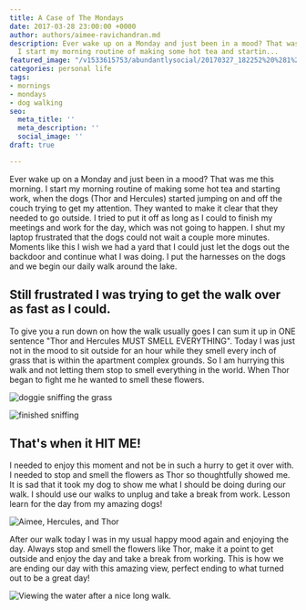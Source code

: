 ```yaml
---
title: A Case of The Mondays
date: 2017-03-28 23:00:00 +0000
author: authors/aimee-ravichandran.md
description: Ever wake up on a Monday and just been in a mood? That was me this morning.
  I start my morning routine of making some hot tea and startin...
featured_image: "/v1533615753/abundantlysocial/20170327_182252%20%281%29.jpg"
categories: personal life
tags:
- mornings
- mondays
- dog walking
seo:
  meta_title: ''
  meta_description: ''
  social_image: ''
draft: true

---
```

Ever wake up on a Monday and just been in a mood? That was me this morning. I start my morning routine of making some hot tea and starting work, when the dogs (Thor and Hercules) started jumping on and off the couch trying to get my attention. They wanted to make it clear that they needed to go outside. I tried to put it off as long as I could to finish my meetings and work for the day, which was not going to happen. I shut my laptop frustrated that the dogs could not wait a couple more minutes. Moments like this I wish we had a yard that I could just let the dogs out the backdoor and continue what I was doing. I put the harnesses on the dogs and we begin our daily walk around the lake.

## Still frustrated I was trying to get the walk over as fast as I could.

To give you a run down on how the walk usually goes I can sum it up in ONE sentence "Thor and Hercules MUST SMELL EVERYTHING". Today I was just not in the mood to sit outside for an hour while they smell every inch of grass that is within the apartment complex grounds. So I am hurrying this walk and not letting them stop to smell everything in the world. When Thor began to fight me he wanted to smell these flowers.

![doggie sniffing the grass](https://res.cloudinary.com/modii/w_840,q_50,f_auto/v1533615753/abundantlysocial/5a56f5405808f700012d5a10_20170327_181006.jpg)

![finished sniffing](https://res.cloudinary.com/modii/w_840,q_50,f_auto/v1533615753/abundantlysocial/5a56f549004c430001d99860_20170327_181009.jpg)

## That's when it HIT ME!

I needed to enjoy this moment and not be in such a hurry to get it over with. I needed to stop and smell the flowers as Thor so thoughtfully showed me. It is sad that it took my dog to show me what I should be doing during our walk. I should use our walks to unplug and take a break from work. Lesson learn for the day from my amazing dogs!

![Aimee, Hercules, and Thor](https://res.cloudinary.com/modii/w_840,q_50,f_auto/v1533615750/abundantlysocial/20170327_181234%20%281%29.jpg)

After our walk today I was in my usual happy mood again and enjoying the day. Always stop and smell the flowers like Thor, make it a point to get outside and enjoy the day and take a break from working. This is how we are ending our day with this amazing view, perfect ending to what turned out to be a great day!

![Viewing the water after a nice long walk.](https://res.cloudinary.com/modii/w_840,q_50,f_auto/v1533615753/abundantlysocial/20170327_182252%20%281%29.jpg)